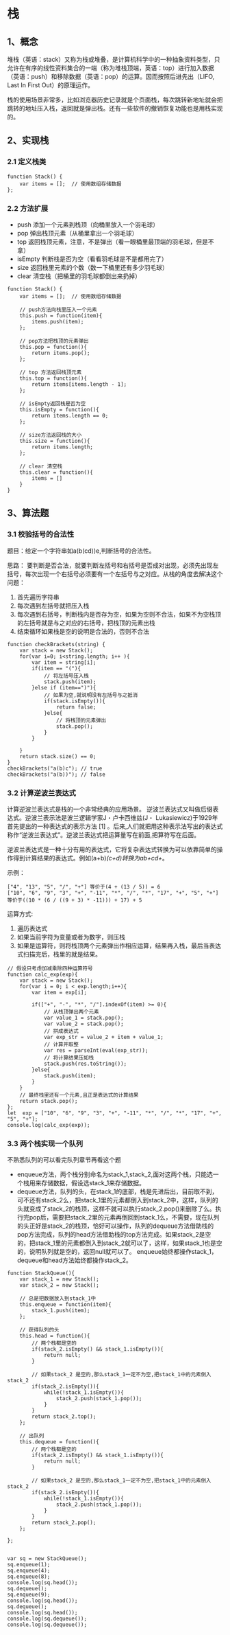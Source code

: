 # 栈
## 1、概念
堆栈（英语：stack）又称为栈或堆叠，是计算机科学中的一种抽象资料类型，只允许在有序的线性资料集合的一端（称为堆栈顶端，英语：top）进行加入数据（英语：push）和移除数据（英语：pop）的运算。因而按照后进先出（LIFO, Last In First Out）的原理运作。

栈的使用场景非常多，比如浏览器历史记录就是个页面栈，每次跳转新地址就会把跳转的地址压入栈，返回就是弹出栈。还有一些软件的撤销恢复功能也是用栈实现的。

## 2、实现栈
### 2.1 定义栈类
```
function Stack() {
    var items = [];  // 使用数组存储数据
};
```
### 2.2 方法扩展
* push 添加一个元素到栈顶（向桶里放入一个羽毛球）
* pop 弹出栈顶元素（从桶里拿出一个羽毛球）
* top 返回栈顶元素，注意，不是弹出（看一眼桶里最顶端的羽毛球，但是不拿）
* isEmpty 判断栈是否为空（看看羽毛球是不是都用完了）
* size 返回栈里元素的个数（数一下桶里还有多少羽毛球）
* clear 清空栈（把桶里的羽毛球都倒出来扔掉）

```
function Stack() {
    var items = [];  // 使用数组存储数据

    // push方法向栈里压入一个元素
    this.push = function(item){
        items.push(item);
    };

    // pop方法把栈顶的元素弹出
    this.pop = function(){
        return items.pop();
    };

    // top 方法返回栈顶元素
    this.top = function(){
        return items[items.length - 1];
    };

    // isEmpty返回栈是否为空
    this.isEmpty = function(){
        return items.length == 0;
    };

    // size方法返回栈的大小
    this.size = function(){
        return items.length;
    };

    // clear 清空栈
    this.clear = function(){
        items = []
    }
}
```

## 3、算法题
### 3.1 校验括号的合法性
题目：给定一个字符串如a(b(cd))e,判断括号的合法性。

思路：
要判断是否合法，就要判断左括号和右括号是否成对出现，必须先出现左括号，每次出现一个右括号必须要有一个左括号与之对应。从栈的角度去解决这个问题：
1. 首先遍历字符串
2. 每次遇到左括号就把压入栈
3. 每次遇到右括号，判断栈内是否存为空，如果为空则不合法，如果不为空栈顶的左括号就是与之对应的右括号，把栈顶的元素出栈
4. 结束循环如果栈是空的说明是合法的，否则不合法

```
function checkBrackets(string) {
    var stack = new Stack();
    for(var i=0; i<string.length; i++ ){
        var item = string[i];
        if(item == "("){
            // 将左括号压入栈
            stack.push(item);
        }else if (item==")"){
            // 如果为空,就说明没有左括号与之抵消
            if(stack.isEmpty()){
                return false;
            }else{
                // 将栈顶的元素弹出
                stack.pop();
            }
        }

    }
    return stack.size() == 0;
}
checkBrackets("a(b)c"); // true
checkBrackets("a(b))"); // false
```

### 3.2 计算逆波兰表达式
计算逆波兰表达式是栈的一个非常经典的应用场景。
逆波兰表达式又叫做后缀表达式。逆波兰表示法是波兰逻辑学家J・卢卡西维兹(J・ Lukasiewicz)于1929年首先提出的一种表达式的表示方法 [1]  。后来,人们就把用这种表示法写出的表达式称作“逆波兰表达式”。逆波兰表达式把运算量写在前面,把算符写在后面。

逆波兰表达式是一种十分有用的表达式，它将复杂表达式转换为可以依靠简单的操作得到计算结果的表达式。例如(a+b)*(c+d)转换为ab+cd+*。

示例：
```
["4", "13", "5", "/", "+"] 等价于(4 + (13 / 5)) = 6
["10", "6", "9", "3", "+", "-11", "*", "/", "*", "17", "+", "5", "+"] 等价于((10 * (6 / ((9 + 3) * -11))) + 17) + 5
```

运算方式:
1. 遍历表达式
2. 如果当前字符为变量或者为数字，则压栈
3. 如果是运算符，则将栈顶两个元素弹出作相应运算，结果再入栈，最后当表达式扫描完后，栈里的就是结果。

```
// 假设只考虑加减乘除四种运算符号
function calc_exp(exp){
    var stack = new Stack();
    for(var i = 0; i < exp.length;i++){
        var item = exp[i];

        if(["+", "-", "*", "/"].indexOf(item) >= 0){
            // 从栈顶弹出两个元素
            var value_1 = stack.pop();
            var value_2 = stack.pop();
            // 拼成表达式
            var exp_str = value_2 + item + value_1;
            // 计算并取整
            var res = parseInt(eval(exp_str));
            // 将计算结果压如栈
            stack.push(res.toString());
        }else{
            stack.push(item);
        }
    }
    // 最终栈里还有一个元素,且正是表达式的计算结果
    return stack.pop();
};
let  exp = ["10", "6", "9", "3", "+", "-11", "*", "/", "*", "17", "+", "5", "+"];
console.log(calc_exp(exp));
```


### 3.3 两个栈实现一个队列
不熟悉队列的可以看完队列章节再看这个题

* enqueue方法，两个栈分别命名为stack_1,stack_2,面对这两个栈，只能选一个栈用来存储数据，假设选stack_1来存储数据。
* dequeue方法，队列的头，在stack_1的底部，栈是先进后出，目前取不到，可不还有stack_2么，把stack_1里的元素都倒入到stack_2中，这样，队列的头就变成了stack_2的栈顶，这样不就可以执行stack_2.pop()来删除了么。执行完pop后，需要把stack_2里的元素再倒回到stack_1么，不需要，现在队列的头正好是stack_2的栈顶，恰好可以操作，队列的dequeue方法借助栈的pop方法完成，队列的head方法借助栈的top方法完成。如果stack_2是空的，把stack_1里的元素都倒入到stack_2就可以了，这样，如果stack_1也是空的，说明队列就是空的，返回null就可以了。
enqueue始终都操作stack_1，dequeue和head方法始终都操作stack_2。

```
function StackQueue(){
    var stack_1 = new Stack();
    var stack_2 = new Stack();

    // 总是把数据放入到stack_1中
    this.enqueue = function(item){
        stack_1.push(item);
    };

    // 获得队列的头
    this.head = function(){
        // 两个栈都是空的
        if(stack_2.isEmpty() && stack_1.isEmpty()){
            return null;
        }

        // 如果stack_2 是空的,那么stack_1一定不为空,把stack_1中的元素倒入stack_2
        if(stack_2.isEmpty()){
            while(!stack_1.isEmpty()){
                stack_2.push(stack_1.pop());
            }
        }
        return stack_2.top();
    };

    // 出队列
    this.dequeue = function(){
        // 两个栈都是空的
        if(stack_2.isEmpty() && stack_1.isEmpty()){
            return null;
        }

        // 如果stack_2 是空的,那么stack_1一定不为空,把stack_1中的元素倒入stack_2
        if(stack_2.isEmpty()){
            while(!stack_1.isEmpty()){
                stack_2.push(stack_1.pop());
            }
        }
        return stack_2.pop();
    };

};


var sq = new StackQueue();
sq.enqueue(1);
sq.enqueue(4);
sq.enqueue(8);
console.log(sq.head());
sq.dequeue();
sq.enqueue(9);
console.log(sq.head());
sq.dequeue();
console.log(sq.head());
console.log(sq.dequeue());
console.log(sq.dequeue());
```
